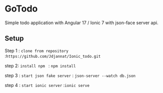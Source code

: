 # GoTodo

Simple todo application with Angular 17 / Ionic 7  with json-face server api.




## Setup

Step 1 : `clone from repository` :`https://github.com/Jdjannat/Ionic_todo.git`

step 2: `install npm ` : `npm install`

step 3 : `start json fake server` : `json-server --watch db.json`

step 4 : `start ionic server` :`ionic serve`


